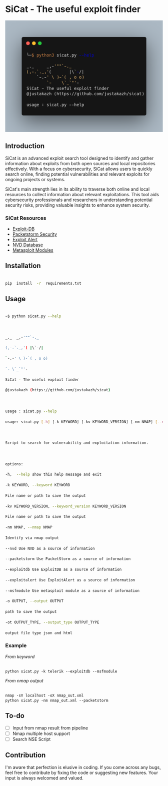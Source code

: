 
# SiCat - The useful exploit finder

![SiCat Preview](vendor/preview.png)
  

## Introduction

SiCat is an advanced exploit search tool designed to identify and gather information about exploits from both open sources and local repositories effectively. With a focus on cybersecurity, SiCat allows users to quickly search online, finding potential vulnerabilities and relevant exploits for ongoing projects or systems.

  

SiCat's main strength lies in its ability to traverse both online and local resources to collect information about relevant exploitations. This tool aids cybersecurity professionals and researchers in understanding potential security risks, providing valuable insights to enhance system security.

  

### SiCat Resources

 - [Exploit-DB](https://www.exploit-db.com/)
 - [Packetstorm Security](https://packetstormsecurity.com/)
 - [Exploit Alert](https://www.exploitalert.com/)
 - [NVD Database](https://nvd.nist.gov/)
 - [Metasploit Modules](https://github.com/rapid7/metasploit-framework/tree/master/modules)

## Installation

``` bash

pip  install  -r  requirements.txt

```

  

## Usage

```bash

~$ python sicat.py --help

  

_._  _,-'""`-._

(,-.`._,'( |\`-/|

`-.-' \ )-`( , o o)

`- \`_`"'-

SiCat - The useful exploit finder

@justakazh (https://github.com/justakazh/sicat)

  

usage : sicat.py --help

usage: sicat.py [-h] [-k KEYWORD] [-kv KEYWORD_VERSION] [-nm NMAP] [--nvd] [--packetstorm] [--exploitdb] [--exploitalert] [--msfmodule] [-o OUTPUT] [-ot OUTPUT_TYPE]

  

Script to search for vulnerability and exploitation information.

  

options:

-h,  --help show this help message and exit

-k KEYWORD, --keyword KEYWORD

File name or path to save the output

-kv KEYWORD_VERSION, --keyword_version KEYWORD_VERSION

File name or path to save the output

-nm NMAP, --nmap NMAP

Identify via nmap output

--nvd Use NVD as a source of information

--packetstorm Use PacketStorm as a source of information

--exploitdb Use ExploitDB as a source of information

--exploitalert Use ExploitAlert as a source of information

--msfmodule Use metasploit module as a source of information

-o OUTPUT, --output OUTPUT

path to save the output

-ot OUTPUT_TYPE, --output_type OUTPUT_TYPE

output file type json and html

```

### Example

  

*From keyword*

```

python sicat.py -k telerik --exploitdb --msfmodule

```

  

*From nmap output*

```

nmap -sV localhost -oX nmap_out.xml
python sicat.py -nm nmap_out.xml --packetstorm

```

## To-do
- [ ] Input from nmap result from pipeline
- [ ] Nmap multiple host support
- [ ] Search NSE Script

## Contribution

I'm aware that perfection is elusive in coding. If you come across any bugs, feel free to contribute by fixing the code or suggesting new features. Your input is always welcomed and valued.
